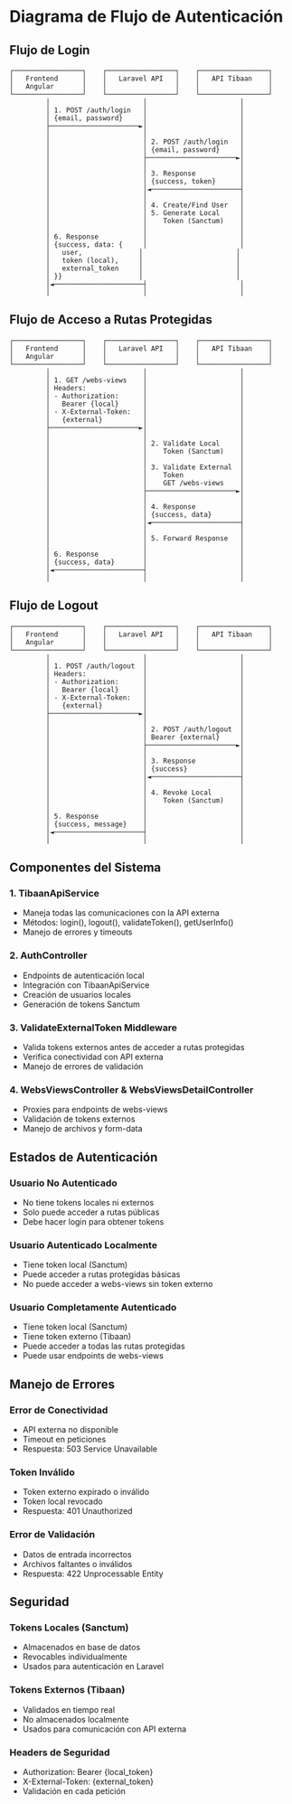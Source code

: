 # Diagrama de Flujo de Autenticación

## Flujo de Login

```
┌─────────────────┐    ┌─────────────────┐    ┌─────────────────┐
│   Frontend      │    │   Laravel API   │    │   API Tibaan    │
│   Angular       │    │                 │    │                 │
└─────────────────┘    └─────────────────┘    └─────────────────┘
         │                       │                       │
         │ 1. POST /auth/login   │                       │
         │ {email, password}     │                       │
         ├──────────────────────►│                       │
         │                       │                       │
         │                       │ 2. POST /auth/login   │
         │                       │ {email, password}     │
         │                       ├──────────────────────►│
         │                       │                       │
         │                       │ 3. Response           │
         │                       │ {success, token}      │
         │                       │◄──────────────────────┤
         │                       │                       │
         │                       │ 4. Create/Find User   │
         │                       │ 5. Generate Local     │
         │                       │    Token (Sanctum)    │
         │                       │                       │
         │ 6. Response           │                       │
         │ {success, data: {     │                       │
         │   user,              │                       │
         │   token (local),     │                       │
         │   external_token     │                       │
         │ }}                   │                       │
         │◄──────────────────────┤                       │
         │                       │                       │
```

## Flujo de Acceso a Rutas Protegidas

```
┌─────────────────┐    ┌─────────────────┐    ┌─────────────────┐
│   Frontend      │    │   Laravel API   │    │   API Tibaan    │
│   Angular       │    │                 │    │                 │
└─────────────────┘    └─────────────────┘    └─────────────────┘
         │                       │                       │
         │ 1. GET /webs-views    │                       │
         │ Headers:              │                       │
         │ - Authorization:      │                       │
         │   Bearer {local}      │                       │
         │ - X-External-Token:   │                       │
         │   {external}          │                       │
         ├──────────────────────►│                       │
         │                       │                       │
         │                       │ 2. Validate Local     │
         │                       │    Token (Sanctum)    │
         │                       │                       │
         │                       │ 3. Validate External  │
         │                       │    Token              │
         │                       │    GET /webs-views    │
         │                       ├──────────────────────►│
         │                       │                       │
         │                       │ 4. Response           │
         │                       │ {success, data}       │
         │                       │◄──────────────────────┤
         │                       │                       │
         │                       │ 5. Forward Response   │
         │                       │                       │
         │ 6. Response           │                       │
         │ {success, data}       │                       │
         │◄──────────────────────┤                       │
         │                       │                       │
```

## Flujo de Logout

```
┌─────────────────┐    ┌─────────────────┐    ┌─────────────────┐
│   Frontend      │    │   Laravel API   │    │   API Tibaan    │
│   Angular       │    │                 │    │                 │
└─────────────────┘    └─────────────────┘    └─────────────────┘
         │                       │                       │
         │ 1. POST /auth/logout  │                       │
         │ Headers:              │                       │
         │ - Authorization:      │                       │
         │   Bearer {local}      │                       │
         │ - X-External-Token:   │                       │
         │   {external}          │                       │
         ├──────────────────────►│                       │
         │                       │                       │
         │                       │ 2. POST /auth/logout  │
         │                       │ Bearer {external}     │
         │                       ├──────────────────────►│
         │                       │                       │
         │                       │ 3. Response           │
         │                       │ {success}             │
         │                       │◄──────────────────────┤
         │                       │                       │
         │                       │ 4. Revoke Local       │
         │                       │    Token (Sanctum)    │
         │                       │                       │
         │ 5. Response           │                       │
         │ {success, message}    │                       │
         │◄──────────────────────┤                       │
         │                       │                       │
```

## Componentes del Sistema

### 1. TibaanApiService
- Maneja todas las comunicaciones con la API externa
- Métodos: login(), logout(), validateToken(), getUserInfo()
- Manejo de errores y timeouts

### 2. AuthController
- Endpoints de autenticación local
- Integración con TibaanApiService
- Creación de usuarios locales
- Generación de tokens Sanctum

### 3. ValidateExternalToken Middleware
- Valida tokens externos antes de acceder a rutas protegidas
- Verifica conectividad con API externa
- Manejo de errores de validación

### 4. WebsViewsController & WebsViewsDetailController
- Proxies para endpoints de webs-views
- Validación de tokens externos
- Manejo de archivos y form-data

## Estados de Autenticación

### Usuario No Autenticado
- No tiene tokens locales ni externos
- Solo puede acceder a rutas públicas
- Debe hacer login para obtener tokens

### Usuario Autenticado Localmente
- Tiene token local (Sanctum)
- Puede acceder a rutas protegidas básicas
- No puede acceder a webs-views sin token externo

### Usuario Completamente Autenticado
- Tiene token local (Sanctum)
- Tiene token externo (Tibaan)
- Puede acceder a todas las rutas protegidas
- Puede usar endpoints de webs-views

## Manejo de Errores

### Error de Conectividad
- API externa no disponible
- Timeout en peticiones
- Respuesta: 503 Service Unavailable

### Token Inválido
- Token externo expirado o inválido
- Token local revocado
- Respuesta: 401 Unauthorized

### Error de Validación
- Datos de entrada incorrectos
- Archivos faltantes o inválidos
- Respuesta: 422 Unprocessable Entity

## Seguridad

### Tokens Locales (Sanctum)
- Almacenados en base de datos
- Revocables individualmente
- Usados para autenticación en Laravel

### Tokens Externos (Tibaan)
- Validados en tiempo real
- No almacenados localmente
- Usados para comunicación con API externa

### Headers de Seguridad
- Authorization: Bearer {local_token}
- X-External-Token: {external_token}
- Validación en cada petición
